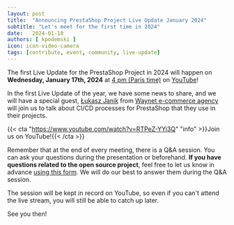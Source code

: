 ```yaml
---
layout: post
title:  "Announcing PrestaShop Project Live Update January 2024"
subtitle: "Let's meet for the first time in 2024"
date:   2024-01-10
authors: [ kpodemski ]
icon: icon-video-camera
tags: [contribute, event, community, live-update]
---
```


The first Live Update for the PrestaShop Project in 2024 will happen on **Wednesday, January 17th, 2024** at [4 pm (Paris time)](https://time.is/1600_17_Jan_2024_in_Paris) on [YouTube](https://www.youtube.com/watch?v=RTPeZ-YYi3Q)!

In the first Live Update of the year, we have some news to share, and we will have a special guest, [Łukasz Janik](https://www.linkedin.com/in/ljanik/) from [Waynet e-commerce agency](https://www.waynet.io/) will join us to talk about CI/CD processes for PrestaShop that they use in their projects.

{{< cta "https://www.youtube.com/watch?v=RTPeZ-YYi3Q" "info" >}}Join us on YouTube!{{< /cta >}} 

Remember that at the end of every meeting, there is a Q&A session. You can ask your questions during the presentation or beforehand.
**If you have questions related to the open source project**, feel free to let us know in advance [using this form](https://forms.gle/FWazuZnXBtFPauFZ7). We will do our best to answer them during the Q&A session.

The session will be kept in record on YouTube, so even if you can't attend the live stream, you will still be able to catch up later.

See you then!
